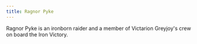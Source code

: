 ```yaml
---
title: Ragnor Pyke
---
```


Ragnor Pyke is an ironborn raider and a member of Victarion Greyjoy's crew on board the Iron Victory.


